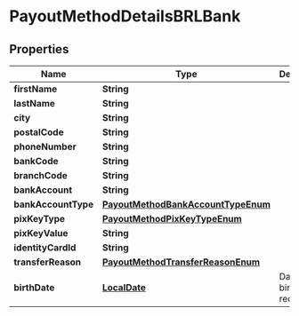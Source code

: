 

# PayoutMethodDetailsBRLBank

## Properties

Name | Type | Description | Notes
------------ | ------------- | ------------- | -------------
**firstName** | **String** |  | 
**lastName** | **String** |  | 
**city** | **String** |  | 
**postalCode** | **String** |  | 
**phoneNumber** | **String** |  |  [optional]
**bankCode** | **String** |  |  [optional]
**branchCode** | **String** |  |  [optional]
**bankAccount** | **String** |  |  [optional]
**bankAccountType** | [**PayoutMethodBankAccountTypeEnum**](PayoutMethodBankAccountTypeEnum.md) |  |  [optional]
**pixKeyType** | [**PayoutMethodPixKeyTypeEnum**](PayoutMethodPixKeyTypeEnum.md) |  |  [optional]
**pixKeyValue** | **String** |  |  [optional]
**identityCardId** | **String** |  | 
**transferReason** | [**PayoutMethodTransferReasonEnum**](PayoutMethodTransferReasonEnum.md) |  | 
**birthDate** | [**LocalDate**](LocalDate.md) | Date of birth of recipient |  [optional]



